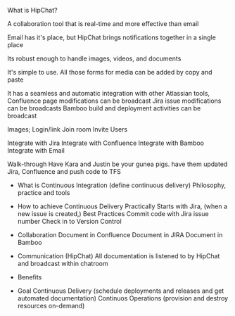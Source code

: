 What is HipChat?

A collaboration tool that is real-time and more effective than email

Email has it's place, but HipChat brings notifications together
in a single place

Its robust enough to handle images, videos, and documents

It's simple to use. All those forms for media can be added by copy and paste

It has a seamless and automatic integration with other Atlassian tools,
Confluence page modifications can be broadcast
Jira issue modifications can be broadcasts
Bamboo build and deployment activities can be broadcast


Images;
Login/link
Join room
Invite Users

Integrate with Jira
Integrate with Confluence
Integrate with Bamboo
Integrate with Email

Walk-through
Have Kara and Justin be your gunea pigs.
 have them updated Jira, Confluence and push code to TFS
- What is Continuous Integration
(define continuous delivery)
Philosophy, practice and tools
- How to achieve Continuous Delivery
  Practically
  Starts with Jira, (when a new issue is created,)
  Best Practices
  Commit code with Jira issue number
  Check in to Version Control
- Collaboration
  Document in Confluence
  Document in JIRA
  Document in Bamboo
- Communication (HipChat)
  All documentation is listened to by HipChat and broadcast within chatroom

- Benefits

- Goal
Continuous Delivery (schedule deployments and releases and get automated documentation)
Continuos Operations (provision and destroy resources on-demand)
